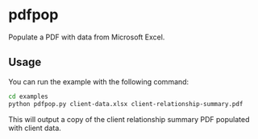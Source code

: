 # pdfpop

Populate a PDF with data from Microsoft Excel.

## Usage

You can run the example with the following command:

```bash
cd examples
python pdfpop.py client-data.xlsx client-relationship-summary.pdf
```

This will output a copy of the client relationship summary PDF populated with
client data.
